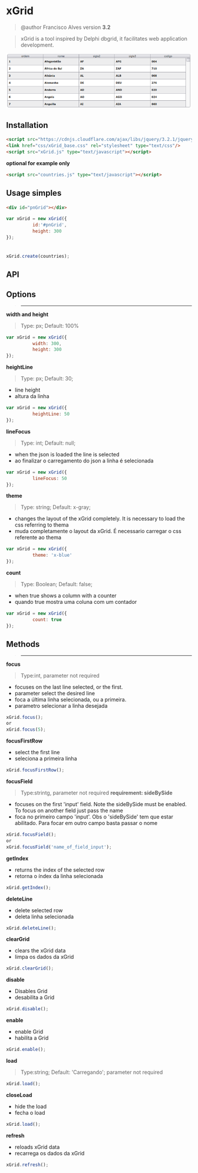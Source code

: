 # xGrid
> @author Francisco Alves
> version **3.2**

> xGrid is a tool inspired by Delphi dbgrid, it facilitates web application development.

![](xgrid.png)

## Installation

```html
<script src="https://cdnjs.cloudflare.com/ajax/libs/jquery/3.2.1/jquery.js" type="text/javascript"></script>
<link href="css/xGrid_base.css" rel="stylesheet" type="text/css"/>
<script src="xGrid.js" type="text/javascript"></script>
```

**optional for example only**
```html
<script src="countries.js" type="text/javascript"></script>
```

## Usage simples
```html
<div id="pnGrid"></div>
```

```javascript
var xGrid = new xGrid({
          id:'#pnGrid',
          height: 300
});


xGrid.create(countries);


```

## API ##

## Options
>-------------------------------------------
**width and height**
>Type: px; Default: 100%
```javascript
var xGrid = new xGrid({
          width: 300,
          height: 300
});
```

**heightLine**
>Type: px; Default: 30;
- line height
- altura da linha
```javascript
var xGrid = new xGrid({
          heightLine: 50
});
```

**lineFocus**
>Type: int; Default: null;
- when the json is loaded the line is selected
- ao finalizar o carregamento do json a linha é selecionada
```javascript
var xGrid = new xGrid({
          lineFocus: 50
});
```
**theme**
>Type: string; Default: x-gray;
- changes the layout of the xGrid completely. It is necessary to load the css referring to thema
- muda completamente o layout da xGrid. É necessario carregar o css referente ao thema
```javascript
var xGrid = new xGrid({
          theme: 'x-blue'
});
```

**count**
>Type: Boolean; Default: false;
- when true shows a column with a counter
- quando true mostra uma coluna com um contador
```javascript
var xGrid = new xGrid({
          count: true
});
```


## Methods
>-------------------------------------------

**focus**
>Type:int, parameter not required
- focuses on the last line selected, or the first.
- parameter select the desired line
- foca a última linha selecionada, ou a primeira.
- parametro selecionar a linha desejada
```javascript
xGrid.focus();
or
xGrid.focus(5);
```

**focusFirstRow**
- select the first line
- seleciona a primeira linha
```javascript
xGrid.focusFirstRow();
```


**focusField**
>Type:strintg, parameter not required
**requirement: sideBySide**
- focuses on the first 'input' field. Note the sideBySide must be enabled. To focus on another field just pass the name
- foca no primeiro campo 'input'. Obs o 'sideBySide' tem que estar abilitado. Para focar em outro campo basta passar o nome 
```javascript
xGrid.focusField();
or
xGrid.focusField('name_of_field_input');
```

**getIndex**
- returns the index of the selected row
- retorna o índex da linha selecionada
```javascript
xGrid.getIndex();
```

**deleteLine**
- delete selected row
- deleta linha selecionada
```javascript
xGrid.deleteLine();
```

**clearGrid**
- clears the xGrid data
- limpa os dados da xGrid
```javascript
xGrid.clearGrid();
```

**disable**
- Disables Grid
- desabilita a Grid
```javascript
xGrid.disable();
```

**enable**
- enable Grid
- habilita a Grid
```javascript
xGrid.enable();
```

**load**
>Type:string; Default: 'Carregando'; parameter not required
```javascript
xGrid.load();
```

**closeLoad**
- hide the load
- fecha o load
```javascript
xGrid.load();
```

**refresh**
- reloads xGrid data
- recarrega os dados da xGrid
```javascript
xGrid.refresh();
```
